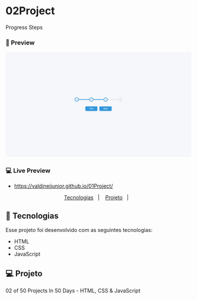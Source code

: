 # 02Project
Progress Steps
### 📱 Preview

<p align="center">
  <img alt="01Project" src="https://github.com/ValdineiJunior/02Project/blob/main/screenshot.png">
</p>

### 💻 Live Preview

- https://valdineijunior.github.io/01Project/

<p align="center">
  <a href="#-tecnologias">Tecnologias</a>&nbsp;&nbsp;&nbsp;|&nbsp;&nbsp;&nbsp;
  <a href="#-projeto">Projeto</a>&nbsp;&nbsp;&nbsp;|&nbsp;&nbsp;&nbsp;
</p>

## 🚀 Tecnologias

Esse projeto foi desenvolvido com as seguintes tecnologias:

- HTML
- CSS
- JavaScript


## 💻 Projeto

02 of 50 Projects In 50 Days - HTML, CSS & JavaScript
